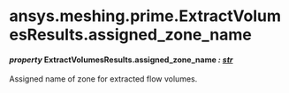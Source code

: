 # ansys.meshing.prime.ExtractVolumesResults.assigned_zone_name



#### *property* ExtractVolumesResults.assigned_zone_name *: [str](https://docs.python.org/3.11/library/stdtypes.html#str)*

Assigned name of zone for extracted flow volumes.

<!-- !! processed by numpydoc !! -->
